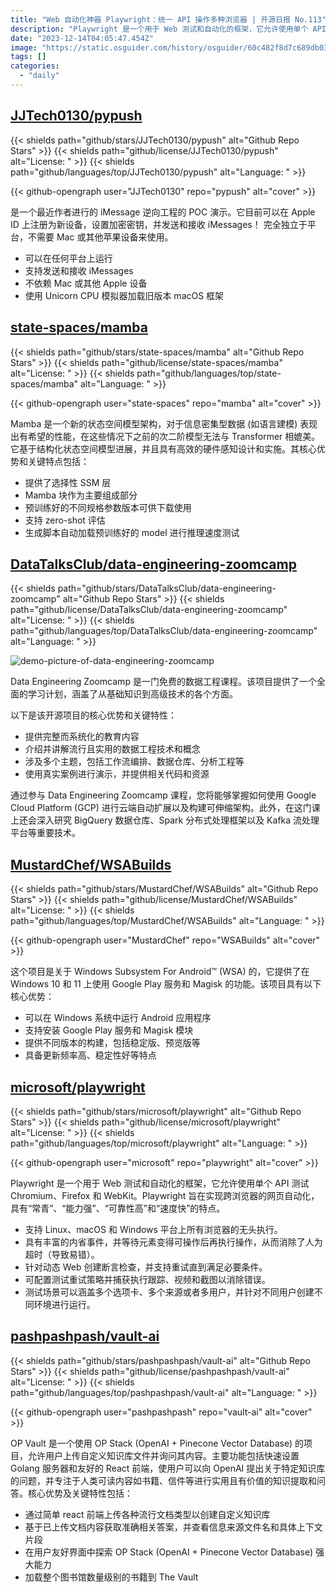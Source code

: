 ```yaml
---
title: "Web 自动化神器 Playwright：统一 API 操作多种浏览器 | 开源日报 No.113"
description: "Playwright 是一个用于 Web 测试和自动化的框架，它允许使用单个 API 测试Chromium、Firefox 和 WebKit。Playwright 旨在实现跨浏览器的网页自动化，具有“常青”、“能力强”、“可靠性高”和“速度快”的特点。"
date: "2023-12-14T04:05:47.454Z"
image: "https://static.osguider.com/history/osguider/60c482f8d7c689db03d9df6e173dbe9e.png"
tags: []
categories:
  - "daily"
---
```


## [JJTech0130/pypush](https://github.com/JJTech0130/pypush)

{{< shields path="github/stars/JJTech0130/pypush" alt="Github Repo Stars" >}} {{< shields path="github/license/JJTech0130/pypush" alt="License: " >}} {{< shields path="github/languages/top/JJTech0130/pypush" alt="Language: " >}}

{{< github-opengraph user="JJTech0130" repo="pypush" alt="cover" >}}

 是一个最近作者进行的 iMessage 逆向工程的 POC 演示。它目前可以在 Apple ID 上注册为新设备，设置加密密钥，并发送和接收 iMessages！ 完全独立于平台，不需要 Mac 或其他苹果设备来使用。

- 可以在任何平台上运行
- 支持发送和接收 iMessages
- 不依赖 Mac 或其他 Apple 设备
- 使用 Unicorn CPU 模拟器加载旧版本 macOS 框架

## [state-spaces/mamba](https://github.com/state-spaces/mamba)

{{< shields path="github/stars/state-spaces/mamba" alt="Github Repo Stars" >}} {{< shields path="github/license/state-spaces/mamba" alt="License: " >}} {{< shields path="github/languages/top/state-spaces/mamba" alt="Language: " >}}

{{< github-opengraph user="state-spaces" repo="mamba" alt="cover" >}}

Mamba 是一个新的状态空间模型架构，对于信息密集型数据 (如语言建模) 表现出有希望的性能，在这些情况下之前的次二阶模型无法与 Transformer 相媲美。它基于结构化状态空间模型进展，并且具有高效的硬件感知设计和实施。其核心优势和关键特点包括：

- 提供了选择性 SSM 层
- Mamba 块作为主要组成部分
- 预训练好的不同规格参数版本可供下载使用
- 支持 zero-shot 评估
- 生成脚本自动加载预训练好的 model 进行推理速度测试

## [DataTalksClub/data-engineering-zoomcamp](https://github.com/DataTalksClub/data-engineering-zoomcamp)

{{< shields path="github/stars/DataTalksClub/data-engineering-zoomcamp" alt="Github Repo Stars" >}} {{< shields path="github/license/DataTalksClub/data-engineering-zoomcamp" alt="License: " >}} {{< shields path="github/languages/top/DataTalksClub/data-engineering-zoomcamp" alt="Language: " >}}

![demo-picture-of-data-engineering-zoomcamp](https://static.osguider.com/history/2023/fd642b6ee4f543e097a5e0a1dc36d03e.png)

Data Engineering Zoomcamp 是一门免费的数据工程课程。该项目提供了一个全面的学习计划，涵盖了从基础知识到高级技术的各个方面。

以下是该开源项目的核心优势和关键特性：

- 提供完整而系统化的教育内容
- 介绍并讲解流行且实用的数据工程技术和概念
- 涉及多个主题，包括工作流编排、数据仓库、分析工程等
- 使用真实案例进行演示，并提供相关代码和资源

通过参与 Data Engineering Zoomcamp 课程，您将能够掌握如何使用 Google Cloud Platform (GCP) 进行云端自动扩展以及构建可伸缩架构。此外，在这门课上还会深入研究 BigQuery 数据仓库、Spark 分布式处理框架以及 Kafka 流处理平台等重要技术。

## [MustardChef/WSABuilds](https://github.com/MustardChef/WSABuilds)

{{< shields path="github/stars/MustardChef/WSABuilds" alt="Github Repo Stars" >}} {{< shields path="github/license/MustardChef/WSABuilds" alt="License: " >}} {{< shields path="github/languages/top/MustardChef/WSABuilds" alt="Language: " >}}

{{< github-opengraph user="MustardChef" repo="WSABuilds" alt="cover" >}}

这个项目是关于 Windows Subsystem For Android™ (WSA) 的，它提供了在 Windows 10 和 11 上使用 Google Play 服务和 Magisk 的功能。该项目具有以下核心优势：

- 可以在 Windows 系统中运行 Android 应用程序
- 支持安装 Google Play 服务和 Magisk 模块
- 提供不同版本的构建，包括稳定版、预览版等
- 具备更新频率高、稳定性好等特点

## [microsoft/playwright](https://github.com/microsoft/playwright)

{{< shields path="github/stars/microsoft/playwright" alt="Github Repo Stars" >}} {{< shields path="github/license/microsoft/playwright" alt="License: " >}} {{< shields path="github/languages/top/microsoft/playwright" alt="Language: " >}}

{{< github-opengraph user="microsoft" repo="playwright" alt="cover" >}}

Playwright 是一个用于 Web 测试和自动化的框架，它允许使用单个 API 测试Chromium、Firefox 和 WebKit。Playwright 旨在实现跨浏览器的网页自动化，具有“常青”、“能力强”、“可靠性高”和“速度快”的特点。

- 支持 Linux、macOS 和 Windows 平台上所有浏览器的无头执行。
- 具有丰富的内省事件，并等待元素变得可操作后再执行操作，从而消除了人为超时（导致易错）。
- 针对动态 Web 创建断言检查，并支持重试直到满足必要条件。
- 可配置测试重试策略并捕获执行跟踪、视频和截图以消除错误。
- 测试场景可以涵盖多个选项卡、多个来源或者多用户，并针对不同用户创建不同环境进行运行。

## [pashpashpash/vault-ai](https://github.com/pashpashpash/vault-ai)

{{< shields path="github/stars/pashpashpash/vault-ai" alt="Github Repo Stars" >}} {{< shields path="github/license/pashpashpash/vault-ai" alt="License: " >}} {{< shields path="github/languages/top/pashpashpash/vault-ai" alt="Language: " >}}

{{< github-opengraph user="pashpashpash" repo="vault-ai" alt="cover" >}}

OP Vault 是一个使用 OP Stack (OpenAI + Pinecone Vector Database) 的项目，允许用户上传自定义知识库文件并询问其内容。主要功能包括快速设置 Golang 服务器和友好的 React 前端，使用户可以向 OpenAI 提出关于特定知识库的问题，并专注于人类可读内容如书籍、信件等进行实用且有价值的知识提取和问答。核心优势及关键特性包括：

- 通过简单 react 前端上传各种流行文档类型以创建自定义知识库
- 基于已上传文档内容获取准确相关答案，并查看信息来源文件名和具体上下文片段
- 在用户友好界面中探索 OP Stack (OpenAI + Pinecone Vector Database) 强大能力
- 加载整个图书馆数量级别的书籍到 The Vault

